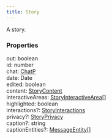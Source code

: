 ```yaml
---
title: Story
---
```


A story.

### Properties

<div class="flex flex-col gap-3"><div><div class="flex gap-2"><div class="font-mono p" id="p_out" data-anchor><span class="font-bold">out</span><span class="opacity-50">:</span> <span>boolean</span></div></div></div><div><div class="flex gap-2"><div class="font-mono p" id="p_id" data-anchor><span class="font-bold">id</span><span class="opacity-50">:</span> <span>number</span></div></div></div><div><div class="flex gap-2"><div class="font-mono p" id="p_chat" data-anchor><span class="font-bold">chat</span><span class="opacity-50">:</span> <a href="/types/chatp"  >ChatP</a></div></div></div><div><div class="flex gap-2"><div class="font-mono p" id="p_date" data-anchor><span class="font-bold">date</span><span class="opacity-50">:</span> <span href="/">Date</span></div></div></div><div><div class="flex gap-2"><div class="font-mono p" id="p_edited" data-anchor><span class="font-bold">edited</span><span class="opacity-50">:</span> <span>boolean</span></div></div></div><div><div class="flex gap-2"><div class="font-mono p" id="p_content" data-anchor><span class="font-bold">content</span><span class="opacity-50">:</span> <a href="/types/storycontent"  >StoryContent</a></div></div></div><div><div class="flex gap-2"><div class="font-mono p" id="p_interactiveAreas" data-anchor><span class="font-bold">interactiveAreas</span><span class="opacity-50">:</span> <a href="/types/storyinteractivearea"  >StoryInteractiveArea</a><span class="opacity-50">[]</span></div></div></div><div><div class="flex gap-2"><div class="font-mono p" id="p_highlighted" data-anchor><span class="font-bold">highlighted</span><span class="opacity-50">:</span> <span>boolean</span></div></div></div><div><div class="flex gap-2"><div class="font-mono p" id="p_interactions" data-anchor><span class="font-bold">interactions</span><span class="opacity-50"><span title="Optional" class="cursor-help">?</span>:</span> <a href="/types/storyinteractions"  >StoryInteractions</a></div></div></div><div><div class="flex gap-2"><div class="font-mono p" id="p_privacy" data-anchor><span class="font-bold">privacy</span><span class="opacity-50"><span title="Optional" class="cursor-help">?</span>:</span> <a href="/types/storyprivacy"  >StoryPrivacy</a></div></div></div><div><div class="flex gap-2"><div class="font-mono p" id="p_caption" data-anchor><span class="font-bold">caption</span><span class="opacity-50"><span title="Optional" class="cursor-help">?</span>:</span> <span>string</span></div></div></div><div><div class="flex gap-2"><div class="font-mono p" id="p_captionEntities" data-anchor><span class="font-bold">captionEntities</span><span class="opacity-50"><span title="Optional" class="cursor-help">?</span>:</span> <a href="/types/messageentity"  >MessageEntity</a><span class="opacity-50">[]</span></div></div></div></div>

